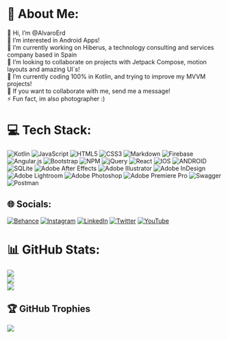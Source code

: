 # 💫 About Me:
👋 Hi, I’m @AlvaroErd<br>
👀 I’m interested in Android Apps!<br>
🔭 I’m currently working on Hiberus, a technology consulting and services company based in Spain<br>
👯 I’m looking to collaborate on projects with Jetpack Compose, motion layouts and amazing UI`s!<br>
🌱 I’m currently coding 100% in Kotlin, and trying to improve my MVVM projects!<br> 
💬 If you want to collaborate with me, send me a message!<br>
⚡ Fun fact, im also photographer :)
<br>


# 💻 Tech Stack:
![Kotlin](https://img.shields.io/badge/kotlin-%230095D5.svg?style=for-the-badge&logo=kotlin&logoColor=white) ![JavaScript](https://img.shields.io/badge/javascript-%23323330.svg?style=for-the-badge&logo=javascript&logoColor=%23F7DF1E) ![HTML5](https://img.shields.io/badge/html5-%23E34F26.svg?style=for-the-badge&logo=html5&logoColor=white) ![CSS3](https://img.shields.io/badge/css3-%231572B6.svg?style=for-the-badge&logo=css3&logoColor=white) ![Markdown](https://img.shields.io/badge/markdown-%23000000.svg?style=for-the-badge&logo=markdown&logoColor=white) ![Firebase](https://img.shields.io/badge/firebase-%23039BE5.svg?style=for-the-badge&logo=firebase) ![Angular.js](https://img.shields.io/badge/angular.js-%23E23237.svg?style=for-the-badge&logo=angularjs&logoColor=white) ![Bootstrap](https://img.shields.io/badge/bootstrap-%23563D7C.svg?style=for-the-badge&logo=bootstrap&logoColor=white) ![NPM](https://img.shields.io/badge/NPM-%23000000.svg?style=for-the-badge&logo=npm&logoColor=white) ![jQuery](https://img.shields.io/badge/jquery-%230769AD.svg?style=for-the-badge&logo=jquery&logoColor=white) ![React](https://img.shields.io/badge/react-%2320232a.svg?style=for-the-badge&logo=react&logoColor=%2361DAFB) ![IOS](https://img.shields.io/badge/IOS-%2320232a.svg?style=for-the-badge&logo=apple&logoColor=white) ![ANDROID](https://img.shields.io/badge/android-%2320232a.svg?style=for-the-badge&logo=android&logoColor=%a4c639) ![SQLite](https://img.shields.io/badge/sqlite-%2307405e.svg?style=for-the-badge&logo=sqlite&logoColor=white) ![Adobe After Effects](https://img.shields.io/badge/Adobe%20After%20Effects-9999FF.svg?style=for-the-badge&logo=Adobe%20After%20Effects&logoColor=white) ![Adobe Illustrator](https://img.shields.io/badge/adobeillustrator-%23FF9A00.svg?style=for-the-badge&logo=adobeillustrator&logoColor=white) ![Adobe InDesign](https://img.shields.io/badge/Adobe%20InDesign-49021F?style=for-the-badge&logo=adobeindesign&logoColor=white) ![Adobe Lightroom](https://img.shields.io/badge/Adobe%20Lightroom-31A8FF.svg?style=for-the-badge&logo=Adobe%20Lightroom&logoColor=white) ![Adobe Photoshop](https://img.shields.io/badge/adobephotoshop-%2331A8FF.svg?style=for-the-badge&logo=adobephotoshop&logoColor=white) ![Adobe Premiere Pro](https://img.shields.io/badge/Adobe%20Premiere%20Pro-9999FF.svg?style=for-the-badge&logo=Adobe%20Premiere%20Pro&logoColor=white) ![Swagger](https://img.shields.io/badge/-Swagger-%23Clojure?style=for-the-badge&logo=swagger&logoColor=white) ![Postman](https://img.shields.io/badge/Postman-FF6C37?style=for-the-badge&logo=postman&logoColor=white)
<br>


## 🌐 Socials:
[![Behance](https://img.shields.io/badge/Behance-1769ff?logo=behance&logoColor=white)](https://behance.net/alerdoci) [![Instagram](https://img.shields.io/badge/Instagram-%23E4405F.svg?logo=Instagram&logoColor=white)](https://instagram.com/alerdoci) [![LinkedIn](https://img.shields.io/badge/LinkedIn-%230077B5.svg?logo=linkedin&logoColor=white)](https://linkedin.com/in/alvaroerdociain) [![Twitter](https://img.shields.io/badge/Twitter-%231DA1F2.svg?logo=Twitter&logoColor=white)](https://twitter.com/alerdoci) [![YouTube](https://img.shields.io/badge/YouTube-%23FF0000.svg?logo=YouTube&logoColor=white)](https://youtube.com/@alerdoci8795) 
<br>


# 📊 GitHub Stats:
![](https://github-readme-stats.vercel.app/api?username=AlvaroErd&theme=blueberry&hide_border=true&include_all_commits=true&count_private=true)<br/>
![](https://github-readme-streak-stats.herokuapp.com/?user=AlvaroErd&theme=blueberry&hide_border=true)<br/>
![](https://github-readme-stats.vercel.app/api/top-langs/?username=AlvaroErd&theme=blueberry&hide_border=true&include_all_commits=true&count_private=true&layout=compact)
<br>


## 🏆 GitHub Trophies
![](https://github-profile-trophy.vercel.app/?username=AlvaroErd&theme=radical&no-frame=true&no-bg=true&margin-w=4)
